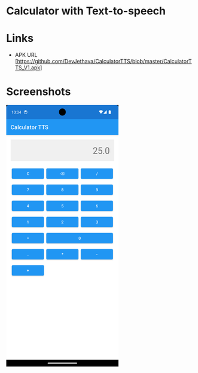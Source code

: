 # Calculator with Text-to-speech

# Links
* APK URL [https://github.com/DevJethava/CalculatorTTS/blob/master/CalculatorTTS_V1.apk]

# Screenshots
<p>
<img width="300" height="700" alt="Calculator" src="https://raw.githubusercontent.com/DevJethava/CalculatorTTS/refs/heads/master/screenshots/Screenshot_1729787646.png">
</p>
